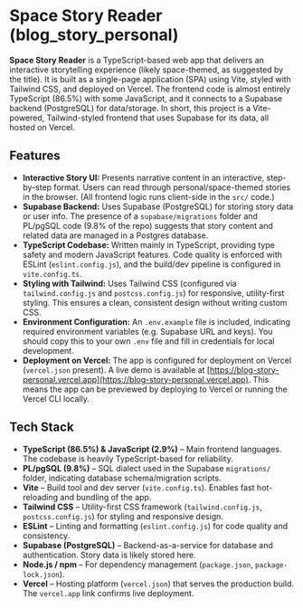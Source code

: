 # Space Story Reader (blog_story_personal)

**Space Story Reader** is a TypeScript-based web app that delivers an interactive storytelling experience (likely space-themed, as suggested by the title). It is built as a single-page application (SPA) using Vite, styled with Tailwind CSS, and deployed on Vercel. The frontend code is almost entirely TypeScript (86.5%) with some JavaScript, and it connects to a Supabase backend (PostgreSQL) for data/storage. In short, this project is a Vite-powered, Tailwind-styled frontend that uses Supabase for its data, all hosted on Vercel.

## Features

- **Interactive Story UI:** Presents narrative content in an interactive, step-by-step format. Users can read through personal/space-themed stories in the browser. (All frontend logic runs client-side in the `src/` code.)
- **Supabase Backend:** Uses Supabase (PostgreSQL) for storing story data or user info. The presence of a `supabase/migrations` folder and PL/pgSQL code (9.8% of the repo) suggests that story content and related data are managed in a Postgres database.
- **TypeScript Codebase:** Written mainly in TypeScript, providing type safety and modern JavaScript features. Code quality is enforced with ESLint (`eslint.config.js`), and the build/dev pipeline is configured in `vite.config.ts`.
- **Styling with Tailwind:** Uses Tailwind CSS (configured via `tailwind.config.js` and `postcss.config.js`) for responsive, utility-first styling. This ensures a clean, consistent design without writing custom CSS.
- **Environment Configuration:** An `.env.example` file is included, indicating required environment variables (e.g. Supabase URL and keys). You should copy this to your own `.env` file and fill in credentials for local development.
- **Deployment on Vercel:** The app is configured for deployment on Vercel (`vercel.json` present). A live demo is available at [https://blog-story-personal.vercel.app](https://blog-story-personal.vercel.app). This means the app can be previewed by deploying to Vercel or running the Vercel CLI locally.

## Tech Stack

- **TypeScript (86.5%) & JavaScript (2.9%)** – Main frontend languages. The codebase is heavily TypeScript-based for reliability.
- **PL/pgSQL (9.8%)** – SQL dialect used in the Supabase `migrations/` folder, indicating database schema/migration scripts.
- **Vite** – Build tool and dev server (`vite.config.ts`). Enables fast hot-reloading and bundling of the app.
- **Tailwind CSS** – Utility-first CSS framework (`tailwind.config.js`, `postcss.config.js`) for styling and responsive design.
- **ESLint** – Linting and formatting (`eslint.config.js`) for code quality and consistency.
- **Supabase (PostgreSQL)** – Backend-as-a-service for database and authentication. Story data is likely stored here.
- **Node.js / npm** – For dependency management (`package.json`, `package-lock.json`).
- **Vercel** – Hosting platform (`vercel.json`) that serves the production build. The `vercel.app` link confirms live deployment.
